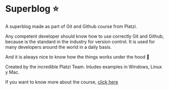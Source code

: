 # Superblog :star:

A superblog made as part of Git and Github course from Platzi.

Any competent developer should know how to use correctly Git and Github, because is the standard in the industry for version control. It is used for many developers around the world in a daily basis.

And it is always nice to know how the things works under the hood :eyes:

Created by the incredible Platzi Team. Inludes examples in Windows, Linux y Mac.

If you want to know more about the course, [click here](https://platzi.com/cursos/git-github/ "click here")
